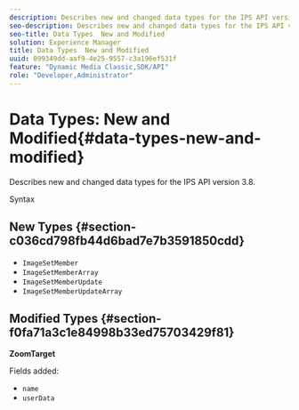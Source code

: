 ```yaml
---
description: Describes new and changed data types for the IPS API version 3.8.
seo-description: Describes new and changed data types for the IPS API version 3.8.
seo-title: Data Types  New and Modified
solution: Experience Manager
title: Data Types  New and Modified
uuid: 099349dd-aaf9-4e25-9557-c3a196ef531f
feature: "Dynamic Media Classic,SDK/API"
role: "Developer,Administrator"
---
```


# Data Types: New and Modified{#data-types-new-and-modified}

Describes new and changed data types for the IPS API version 3.8.

 Syntax 

## New Types {#section-c036cd798fb44d6bad7e7b3591850cdd}

* `ImageSetMember` 
* `ImageSetMemberArray` 
* `ImageSetMemberUpdate` 
* `ImageSetMemberUpdateArray`

## Modified Types {#section-f0fa71a3c1e84998b33ed75703429f81}

**ZoomTarget**

Fields added:

* `name`
* `userData`

